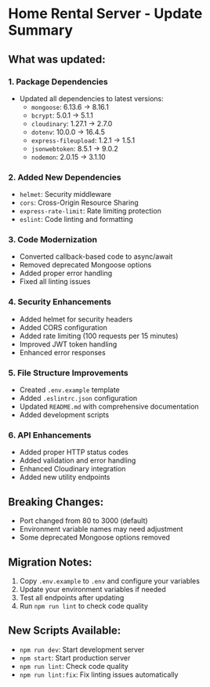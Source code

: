 # Home Rental Server - Update Summary

## What was updated:

### 1. **Package Dependencies** 
- Updated all dependencies to latest versions:
  - `mongoose`: 6.13.6 → 8.16.1
  - `bcrypt`: 5.0.1 → 5.1.1
  - `cloudinary`: 1.27.1 → 2.7.0
  - `dotenv`: 10.0.0 → 16.4.5
  - `express-fileupload`: 1.2.1 → 1.5.1
  - `jsonwebtoken`: 8.5.1 → 9.0.2
  - `nodemon`: 2.0.15 → 3.1.10

### 2. **Added New Dependencies**
- `helmet`: Security middleware
- `cors`: Cross-Origin Resource Sharing
- `express-rate-limit`: Rate limiting protection
- `eslint`: Code linting and formatting

### 3. **Code Modernization**
- Converted callback-based code to async/await
- Removed deprecated Mongoose options
- Added proper error handling
- Fixed all linting issues

### 4. **Security Enhancements**
- Added helmet for security headers
- Added CORS configuration
- Added rate limiting (100 requests per 15 minutes)
- Improved JWT token handling
- Enhanced error responses

### 5. **File Structure Improvements**
- Created `.env.example` template
- Added `.eslintrc.json` configuration
- Updated `README.md` with comprehensive documentation
- Added development scripts

### 6. **API Enhancements**
- Added proper HTTP status codes
- Added validation and error handling
- Enhanced Cloudinary integration
- Added new utility endpoints

## Breaking Changes:
- Port changed from 80 to 3000 (default)
- Environment variable names may need adjustment
- Some deprecated Mongoose options removed

## Migration Notes:
1. Copy `.env.example` to `.env` and configure your variables
2. Update your environment variables if needed
3. Test all endpoints after updating
4. Run `npm run lint` to check code quality

## New Scripts Available:
- `npm run dev`: Start development server
- `npm start`: Start production server
- `npm run lint`: Check code quality
- `npm run lint:fix`: Fix linting issues automatically
